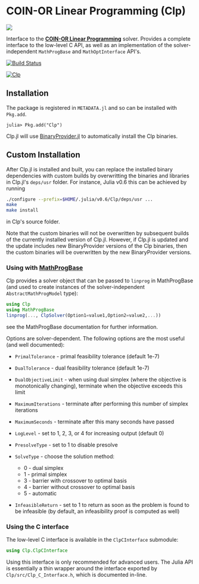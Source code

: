 # COIN-OR Linear Programming (Clp)

![](https://www.coin-or.org/wordpress/wp-content/uploads/2014/08/COINOR.png)

Interface to the **[COIN-OR Linear Programming](https://projects.coin-or.org/Clp)** solver. Provides a complete interface to the low-level C API, as well as an
implementation of the solver-independent `MathProgBase` and `MathOptInterface`
API's.   

[![Build Status](https://travis-ci.org/JuliaOpt/Clp.jl.svg?branch=master)](https://travis-ci.org/JuliaOpt/Clp.jl)

[![Clp](http://pkg.julialang.org/badges/Clp_0.6.svg)](http://pkg.julialang.org/?pkg=Clp&ver=0.6)

[Clp]: https://projects.coin-or.org/Clp
[Cbc]: https://github.com/JuliaOpt/Cbc.jl

## Installation

The package is registered in `METADATA.jl` and so can be installed with `Pkg.add`.

```
julia> Pkg.add("Clp")
```

Clp.jl will use [BinaryProvider.jl](https://github.com/JuliaPackaging/BinaryProvider.jl) to automatically install the Clp binaries.

## Custom Installation

After Clp.jl is installed and built, you can replace the installed binary dependencies with custom builds by overwritting the binaries and libraries in Clp.jl's `deps/usr` folder. For instance, Julia v0.6 this can be achieved by running
```bash
./configure --prefix=$HOME/.julia/v0.6/Clp/deps/usr ...
make
make install
```
in Clp's source folder.

Note that the custom binaries will not be overwritten by subsequent builds of the currently installed version of Clp.jl. However, if Clp.jl is updated and the update includes new BinaryProvider versions of the Clp binaries, then the custom binaries will be overwritten by the new BinaryProvider versions.

### Using with **[MathProgBase]**


Clp provides a solver object that can be passed to ``linprog`` in MathProgBase (and used to create instances of the solver-independent ``AbstractMathProgModel`` type):

```julia
using Clp
using MathProgBase
linprog(..., ClpSolver(Option1=value1,Option2=value2,...))
```

see the MathProgBase documentation for further information.

[MathProgBase]: https://github.com/JuliaOpt/MathProgBase.jl

Options are solver-dependent. The following options are the most useful (and well documented):

* ``PrimalTolerance`` - primal feasibility tolerance (default 1e-7)
* ``DualTolerance`` - dual feasibility tolerance (default 1e-7)
* ``DualObjectiveLimit`` - when using dual simplex (where the objective is monotonically changing), terminate when the objective exceeds this limit
* ``MaximumIterations`` - terminate after performing this number of simplex iterations
* ``MaximumSeconds`` - terminate after this many seconds have passed
* ``LogLevel`` - set to 1, 2, 3, or 4 for increasing output (default 0)
* ``PresolveType`` - set to 1 to disable presolve
* ``SolveType`` - choose the solution method:

    - 0 - dual simplex
	- 1 - primal simplex
	- 3 - barrier with crossover to optimal basis
	- 4 - barrier without crossover to optimal basis
	- 5 - automatic

* ``InfeasibleReturn`` - set to 1 to return as soon as the problem is found to be infeasible (by default, an infeasibility proof is computed as well)

### Using the C interface

The low-level C interface is available in the ``ClpCInterface`` submodule:
```julia
using Clp.ClpCInterface
```

Using this interface is only recommended for advanced users. The Julia API is essentially a thin wrapper around the interface exported by ``Clp/src/Clp_C_Interface.h``, which is documented in-line.
